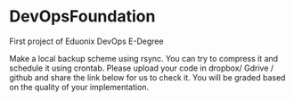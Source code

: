 # DevOpsFoundation
First project of Eduonix DevOps E-Degree

Make a local backup scheme using rsync. 
  You can try to compress it and schedule it using crontab.
  Please upload your code in dropbox/ Gdrive / github and 
  share the link below for us to check it.
  You will be graded based on the quality of your implementation.
